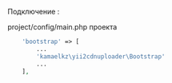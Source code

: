 Подключение :

project/config/main.php проекта
```php
    'bootstrap' => [
        ...
        'kamaelkz\yii2cdnuploader\Bootstrap'
        ...
    ],
```